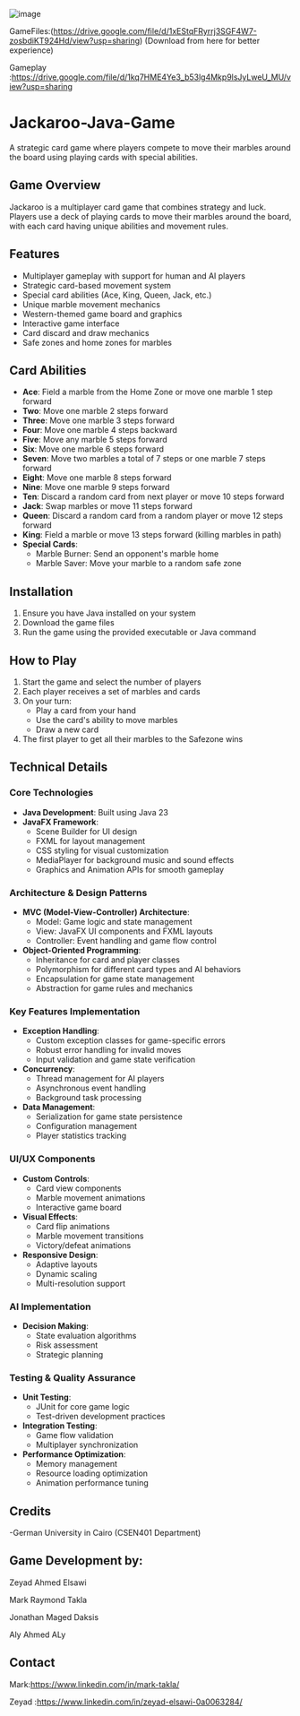 
![image](https://github.com/user-attachments/assets/7b9bbfd5-8ef2-4351-8f80-b4997b1c9623)

GameFiles:(https://drive.google.com/file/d/1xEStqFRyrrj3SGF4W7-zosbdiKT924Hd/view?usp=sharing) (Download from here for better experience)

Gameplay :https://drive.google.com/file/d/1kq7HME4Ye3_b53lg4Mkp9lsJyLweU_MU/view?usp=sharing
# Jackaroo-Java-Game


A strategic card game where players compete to move their marbles around the board using playing cards with special abilities.

## Game Overview

Jackaroo is a multiplayer card game that combines strategy and luck. Players use a deck of playing cards to move their marbles around the board, with each card having unique abilities and movement rules.

## Features

- Multiplayer gameplay with support for human and AI players
- Strategic card-based movement system
- Special card abilities (Ace, King, Queen, Jack, etc.)
- Unique marble movement mechanics
- Western-themed game board and graphics
- Interactive game interface
- Card discard and draw mechanics
- Safe zones and home zones for marbles

## Card Abilities

- **Ace**: Field a marble from the Home Zone or move one marble 1 step forward
- **Two**: Move one marble 2 steps forward
- **Three**: Move one marble 3 steps forward
- **Four**: Move one marble 4 steps backward
- **Five**: Move any marble 5 steps forward
- **Six**: Move one marble 6 steps forward
- **Seven**: Move two marbles a total of 7 steps or one marble 7 steps forward
- **Eight**: Move one marble 8 steps forward
- **Nine**: Move one marble 9 steps forward
- **Ten**: Discard a random card from next player or move 10 steps forward
- **Jack**: Swap marbles or move 11 steps forward
- **Queen**: Discard a random card from a random player or move 12 steps forward
- **King**: Field a marble or move 13 steps forward (killing marbles in path)
- **Special Cards**:
  - Marble Burner: Send an opponent's marble home
  - Marble Saver: Move your marble to a random safe zone

## Installation

1. Ensure you have Java installed on your system
2. Download the game files
3. Run the game using the provided executable or Java command

## How to Play

1. Start the game and select the number of players
2. Each player receives a set of marbles and cards
3. On your turn:
   - Play a card from your hand
   - Use the card's ability to move marbles
   - Draw a new card
4. The first player to get all their marbles to the Safezone wins

## Technical Details

### Core Technologies
- **Java Development**: Built using Java 23
- **JavaFX Framework**: 
  - Scene Builder for UI design
  - FXML for layout management
  - CSS styling for visual customization
  - MediaPlayer for background music and sound effects
  - Graphics and Animation APIs for smooth gameplay

### Architecture & Design Patterns
- **MVC (Model-View-Controller) Architecture**:
  - Model: Game logic and state management
  - View: JavaFX UI components and FXML layouts
  - Controller: Event handling and game flow control
- **Object-Oriented Programming**:
  - Inheritance for card and player classes
  - Polymorphism for different card types and AI behaviors
  - Encapsulation for game state management
  - Abstraction for game rules and mechanics

### Key Features Implementation
- **Exception Handling**:
  - Custom exception classes for game-specific errors
  - Robust error handling for invalid moves
  - Input validation and game state verification
- **Concurrency**:
  - Thread management for AI players
  - Asynchronous event handling
  - Background task processing
- **Data Management**:
  - Serialization for game state persistence
  - Configuration management
  - Player statistics tracking

### UI/UX Components
- **Custom Controls**:
  - Card view components
  - Marble movement animations
  - Interactive game board
- **Visual Effects**:
  - Card flip animations
  - Marble movement transitions
  - Victory/defeat animations
- **Responsive Design**:
  - Adaptive layouts
  - Dynamic scaling
  - Multi-resolution support

### AI Implementation
- **Decision Making**:
  - State evaluation algorithms
  - Risk assessment
  - Strategic planning

### Testing & Quality Assurance
- **Unit Testing**:
  - JUnit for core game logic
  - Test-driven development practices
- **Integration Testing**:
  - Game flow validation
  - Multiplayer synchronization
- **Performance Optimization**:
  - Memory management
  - Resource loading optimization
  - Animation performance tuning

## Credits
-German University in Cairo (CSEN401 Department)

## Game Development by: 
Zeyad Ahmed Elsawi

Mark Raymond Takla

Jonathan Maged Daksis

Aly Ahmed ALy




## Contact

Mark:https://www.linkedin.com/in/mark-takla/

Zeyad :https://www.linkedin.com/in/zeyad-elsawi-0a0063284/
